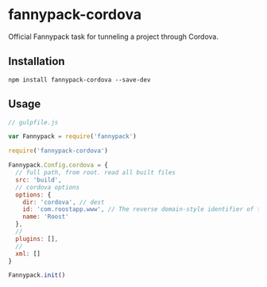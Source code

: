 # fannypack-cordova
Official Fannypack task for tunneling a project through Cordova.

## Installation
`npm install fannypack-cordova --save-dev`

## Usage
```javascript
// gulpfile.js

var Fannypack = require('fannypack')

require('fannypack-cordova')

Fannypack.Config.cordova = {
  // full path, from root. read all built files
  src: 'build',
  // cordova options
  options: {
    dir: 'cordova', // dest
    id: 'com.roostapp.www', // The reverse domain-style identifier of the project.
    name: 'Roost'
  },
  //
  plugins: [],
  //
  xml: []
}

Fannypack.init()
```
